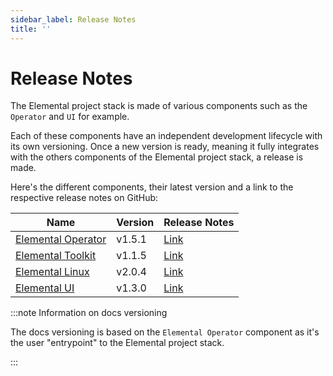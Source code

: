 ```yaml
---
sidebar_label: Release Notes
title: ''
---
```


<head>
  <link rel="canonical" href="https://elemental.docs.rancher.com/release-notes"/>
</head>

# Release Notes

The Elemental project stack is made of various components such as the `Operator` and `UI` for example.

Each of these components have an independent development lifecycle with its own versioning. Once a new version is ready, meaning it fully integrates with the others components of the Elemental project stack, a release is made.

Here's the different components, their latest version and a link to the respective release notes on GitHub:

| Name                                                                 | Version | Release Notes                                                              |
|----------------------------------------------------------------------|---------|----------------------------------------------------------------------------|
| [Elemental Operator](https://github.com/rancher/elemental-operator/) | v1.5.1  | [Link](https://github.com/rancher/elemental-operator/releases/tag/v1.5.1)  |
| [Elemental Toolkit](https://github.com/rancher/elemental-toolkit/)   | v1.1.5  | [Link](https://github.com/rancher/elemental-toolkit/releases/tag/v1.1.5)   |
| [Elemental Linux](https://github.com/rancher/elemental)              | v2.0.4  | [Link](https://github.com/rancher/elemental/releases/tag/v2.0.4)           |
| [Elemental UI](https://github.com/rancher/elemental-ui)              | v1.3.0  | [Link](https://github.com/rancher/elemental-ui/releases/tag/elemental-1.3.0) |

:::note Information on docs versioning

The docs versioning is based on the `Elemental Operator` component as it's the user "entrypoint" to the Elemental project stack.

:::
